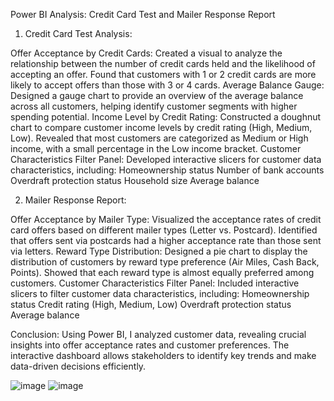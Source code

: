 Power BI Analysis: Credit Card Test and Mailer Response Report

1. Credit Card Test Analysis:

Offer Acceptance by Credit Cards:
Created a visual to analyze the relationship between the number of credit cards held and the likelihood of accepting an offer.
Found that customers with 1 or 2 credit cards are more likely to accept offers than those with 3 or 4 cards.
Average Balance Gauge:
Designed a gauge chart to provide an overview of the average balance across all customers, helping identify customer segments with higher spending potential.
Income Level by Credit Rating:
Constructed a doughnut chart to compare customer income levels by credit rating (High, Medium, Low).
Revealed that most customers are categorized as Medium or High income, with a small percentage in the Low income bracket.
Customer Characteristics Filter Panel:
Developed interactive slicers for customer data characteristics, including:
Homeownership status
Number of bank accounts
Overdraft protection status
Household size
Average balance

2. Mailer Response Report:

Offer Acceptance by Mailer Type:
Visualized the acceptance rates of credit card offers based on different mailer types (Letter vs. Postcard).
Identified that offers sent via postcards had a higher acceptance rate than those sent via letters.
Reward Type Distribution:
Designed a pie chart to display the distribution of customers by reward type preference (Air Miles, Cash Back, Points).
Showed that each reward type is almost equally preferred among customers.
Customer Characteristics Filter Panel:
Included interactive slicers to filter customer data characteristics, including:
Homeownership status
Credit rating (High, Medium, Low)
Overdraft protection status
Average balance

Conclusion:
Using Power BI, I analyzed customer data, revealing crucial insights into offer acceptance rates and customer preferences. 
The interactive dashboard allows stakeholders to identify key trends and make data-driven decisions efficiently.

![image](https://github.com/sagar1023/Credit-Rating-Analysis-using-Power-BI/assets/125538858/3c15bc80-e997-4ad0-95c8-35106a66ff9f)
![image](https://github.com/sagar1023/Credit-Rating-Analysis-using-Power-BI/assets/125538858/6bada9fe-f645-4e14-aa36-9b523c9f1571)

